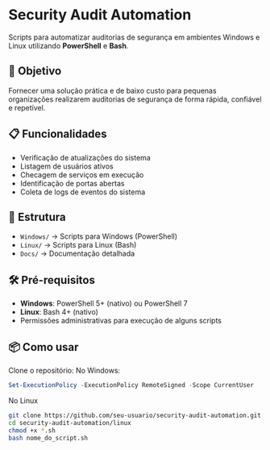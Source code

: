 # Security Audit Automation

Scripts para automatizar auditorias de segurança em ambientes Windows e Linux utilizando **PowerShell** e **Bash**.

## 🚀 Objetivo
Fornecer uma solução prática e de baixo custo para pequenas organizações realizarem auditorias de segurança de forma rápida, confiável e repetível.

## 📋 Funcionalidades
- Verificação de atualizações do sistema
- Listagem de usuários ativos
- Checagem de serviços em execução
- Identificação de portas abertas
- Coleta de logs de eventos do sistema

## 📂 Estrutura
- `Windows/` → Scripts para Windows (PowerShell)
- `Linux/` → Scripts para Linux (Bash)
- `Docs/` → Documentação detalhada

## 🛠 Pré-requisitos
- **Windows**: PowerShell 5+ (nativo) ou PowerShell 7
- **Linux**: Bash 4+ (nativo)
- Permissões administrativas para execução de alguns scripts

## 📦 Como usar
Clone o repositório:
No Windows:
```powershell
Set-ExecutionPolicy -ExecutionPolicy RemoteSigned -Scope CurrentUser
```
No Linux
```bash
git clone https://github.com/seu-usuario/security-audit-automation.git
cd security-audit-automation/linux
chmod +x *.sh
bash nome_do_script.sh

